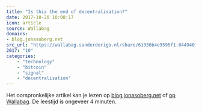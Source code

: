 ```yaml
---
title: "Is this the end of decentralisation?"
date: 2017-10-20 10:08:17
icon: article
source: Wallabag
domains:
- blog.jonasoberg.net
src_url: "https://wallabag.sanderdorigo.nl/share/61336b4e9595f1.04494076"
2017: "10"
categories:
    - "technology"
    - "bitcoin"
    - "signal"
    - "decentralisation"
---
```

Het oorspronkelijke artikel kan je lezen op [blog.jonasoberg.net](http://blog.jonasoberg.net/is-this-the-end-of-decentralisation-2/) of [op Wallabag](https://wallabag.sanderdorigo.nl/share/61336b4e9595f1.04494076). De leestijd is ongeveer 4 minuten.